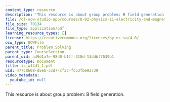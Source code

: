 ```yaml
---
content_type: resource
description: 'This resource is about group problem: B field generation.'
file: /ol-ocw-studio-app/courses/8-02-physics-ii-electricity-and-magnetism-spring-2007/477c8608d5ebccd7cf3cfc53fbe92739_ic_w14d1_1.pdf
file_size: 70134
file_type: application/pdf
learning_resource_types: []
license: https://creativecommons.org/licenses/by-nc-sa/4.0/
ocw_type: OCWFile
parent_title: Problem Solving
parent_type: CourseSection
parent_uid: ad9d1a7e-98d0-b1ff-318d-13ddbf7639b1
resourcetype: Document
title: ic_w14d1_1.pdf
uid: 477c8608-d5eb-ccd7-cf3c-fc53fbe92739
video_metadata:
  youtube_id: null
---
```

This resource is about group problem: B field generation.